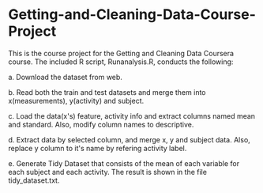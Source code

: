 # Getting-and-Cleaning-Data-Course-Project
This is the course project for the Getting and Cleaning Data Coursera course.
The included R script, Runanalysis.R, conducts the following:

a. Download the dataset from web.

b. Read both the train and test datasets and merge them into x(measurements), y(activity) and subject.

c. Load the data(x's) feature, activity info and extract columns named mean and standard. Also, modify column names to descriptive. 

d. Extract data by selected column, and merge x, y and subject data. Also, replace y column to it's name by refering activity label.

e. Generate Tidy Dataset that consists of the mean of each variable for each subject and each activity. The result is shown in the file tidy_dataset.txt.
